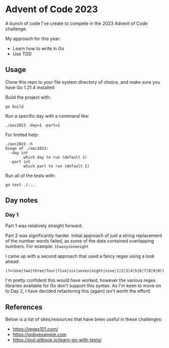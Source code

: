 # Advent of Code 2023

A bunch of code I've create to compete in the 2023 Advent of Code challenge.

My approach for this year:

* Learn how to write in Go
* Use TDD

## Usage

Clone this repo to your file system directory of choice, and make sure you have Go 1.21.4 installed

Build the project with:

```
go build
```

Run a specific day with a command like:

```
./aoc2023 -day=1 -part=1
```

For limited help:

```
./aoc2023 -h
Usage of ./aoc2023:
  -day int
        which day to run (default 1)
  -part int
        which part to run (default 1)
```

Run all of the tests with:

```
go test ./...
```

## Day notes

### Day 1

Part 1 was relatively straight forward.

Part 2 was significantly harder.  Initial approach of just a string replacement of the number words failed, as some of the data contained overlapping numbers.
For example: `1twoxyzoneeight`

I came up with a second approach that used a fancy regex using a look ahead:

```
(?=(one|two|three|four|five|six|seven|eight|nine|1|2|3|4|5|6|7|8|9|0))
```

I'm pretty confident this would have worked, however the various regex libraries available for Go don't support this syntax.  As I'm keen to move on to Day 2,
I have decided refactoring this (again) isn't worth the effort)

## References

Below is a list of sites/resources that have been useful in these challenges:

* https://regex101.com/
* https://gobyexample.com
* https://quii.gitbook.io/learn-go-with-tests/
